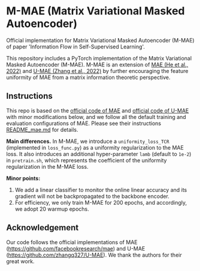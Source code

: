 # M-MAE (Matrix Variational Masked Autoencoder)

Official implementation for Matrix Variational Masked Autoencoder (M-MAE) of paper 'Information Flow in Self-Supervised Learning'.

This repository includes a PyTorch implementation of the Matrix Variational Masked Autoencoder (M-MAE). M-MAE is an extension of [MAE (He et al., 2022)](https://arxiv.org/pdf/2111.06377.pdf) and [U-MAE (Zhang et al., 2022)](https://arxiv.org/pdf/2210.08344.pdf) by further encouraging the feature uniformity of MAE from a matrix information theoretic perspective. 

## Instructions
This repo is based on the [official code of MAE](https://github.com/facebookresearch/mae) and [official code of U-MAE](https://github.com/zhangq327/U-MAE) with minor modifications below, and we follow all the default training and evaluation configurations of MAE. Please see their instructions [README_mae.md](README_mae.md) for details.

**Main differences.** In M-MAE, we introduce a ``uniformity_loss_TCR``  (implemented in ``loss_func.py``) as a uniformity regularization to the MAE loss. It also introduces an additional hyper-parameter ``lamb`` (default to ``1e-2``) in ``pretrain.sh``, which represents the coefficient of the uniformity regularization in the M-MAE loss. 

**Minor points:**
1. We add a linear classifier to monitor the online linear accuracy and its gradient will not be backpropagated to the backbone encoder.
2. For efficiency, we only train M-MAE for 200 epochs, and accordingly, we adopt 20 warmup epochs.



## Acknowledgement

Our code follows the official implementations of MAE (https://github.com/facebookresearch/mae) and U-MAE (https://github.com/zhangq327/U-MAE). We thank the authors for their great work.
